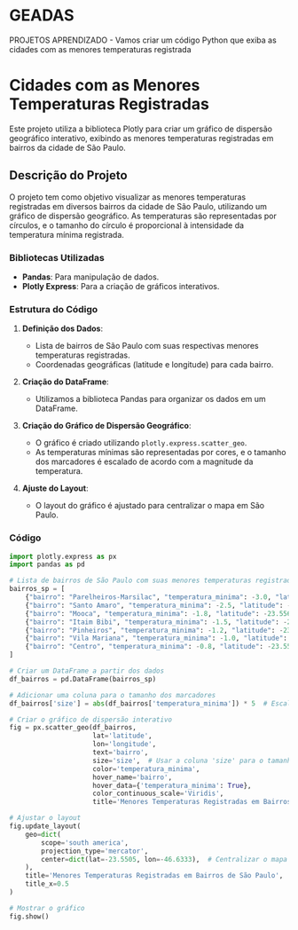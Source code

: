 # GEADAS
PROJETOS APRENDIZADO - Vamos criar um código Python que exiba as cidades com as menores temperaturas registrada

# Cidades com as Menores Temperaturas Registradas

Este projeto utiliza a biblioteca Plotly para criar um gráfico de dispersão geográfico interativo, exibindo as menores temperaturas registradas em bairros da cidade de São Paulo.

## Descrição do Projeto

O projeto tem como objetivo visualizar as menores temperaturas registradas em diversos bairros da cidade de São Paulo, utilizando um gráfico de dispersão geográfico. As temperaturas são representadas por círculos, e o tamanho do círculo é proporcional à intensidade da temperatura mínima registrada.

### Bibliotecas Utilizadas

- **Pandas**: Para manipulação de dados.
- **Plotly Express**: Para a criação de gráficos interativos.

### Estrutura do Código

1. **Definição dos Dados**: 
   - Lista de bairros de São Paulo com suas respectivas menores temperaturas registradas.
   - Coordenadas geográficas (latitude e longitude) para cada bairro.

2. **Criação do DataFrame**: 
   - Utilizamos a biblioteca Pandas para organizar os dados em um DataFrame.

3. **Criação do Gráfico de Dispersão Geográfico**:
   - O gráfico é criado utilizando `plotly.express.scatter_geo`.
   - As temperaturas mínimas são representadas por cores, e o tamanho dos marcadores é escalado de acordo com a magnitude da temperatura.

4. **Ajuste do Layout**:
   - O layout do gráfico é ajustado para centralizar o mapa em São Paulo.

### Código

```python
import plotly.express as px
import pandas as pd

# Lista de bairros de São Paulo com suas menores temperaturas registradas e coordenadas
bairros_sp = [
    {"bairro": "Parelheiros-Marsilac", "temperatura_minima": -3.0, "latitude": -23.7697, "longitude": -47.0003},
    {"bairro": "Santo Amaro", "temperatura_minima": -2.5, "latitude": -23.6446, "longitude": -46.7275},
    {"bairro": "Mooca", "temperatura_minima": -1.8, "latitude": -23.5567, "longitude": -46.6213},
    {"bairro": "Itaim Bibi", "temperatura_minima": -1.5, "latitude": -23.5943, "longitude": -46.6905},
    {"bairro": "Pinheiros", "temperatura_minima": -1.2, "latitude": -23.5563, "longitude": -46.6944},
    {"bairro": "Vila Mariana", "temperatura_minima": -1.0, "latitude": -23.5826, "longitude": -46.6341},
    {"bairro": "Centro", "temperatura_minima": -0.8, "latitude": -23.5505, "longitude": -46.6333},
]

# Criar um DataFrame a partir dos dados
df_bairros = pd.DataFrame(bairros_sp)

# Adicionar uma coluna para o tamanho dos marcadores
df_bairros['size'] = abs(df_bairros['temperatura_minima']) * 5  # Escalar o tamanho dos marcadores

# Criar o gráfico de dispersão interativo
fig = px.scatter_geo(df_bairros,
                     lat='latitude',
                     lon='longitude',
                     text='bairro',
                     size='size',  # Usar a coluna 'size' para o tamanho dos marcadores
                     color='temperatura_minima',
                     hover_name='bairro',
                     hover_data={'temperatura_minima': True},
                     color_continuous_scale='Viridis',
                     title='Menores Temperaturas Registradas em Bairros de São Paulo')

# Ajustar o layout
fig.update_layout(
    geo=dict(
        scope='south america',
        projection_type='mercator',
        center=dict(lat=-23.5505, lon=-46.6333),  # Centralizar o mapa em São Paulo
    ),
    title='Menores Temperaturas Registradas em Bairros de São Paulo',
    title_x=0.5
)

# Mostrar o gráfico
fig.show()

